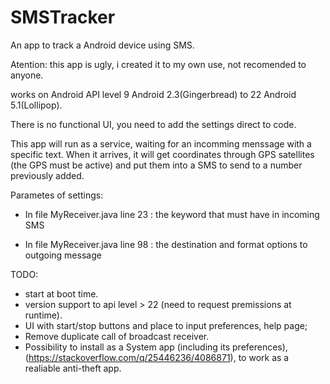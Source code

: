 # SMSTracker
An app to track a Android device using SMS.

Atention: this app is ugly, i created it to my own use, not recomended to anyone.

works on Android API level 9 Android 2.3(Gingerbread) to 22 Android 5.1(Lollipop).

There is no functional UI, you need to add the settings direct to code.

This app will run as a service, waiting for an incomming menssage with a specific text. When it arrives, it will get coordinates through GPS satellites (the GPS must be active) and put them into a SMS to send to a number previously added.

Parametes of settings: 
 - In file MyReceiver.java line 23 : the keyword that must have in incoming SMS

 - In file MyReceiver.java line 98 : the destination and format options to outgoing message


TODO: 
 - start at boot time.
 - version support to api level > 22 (need to request premissions at runtime).
 - UI with start/stop buttons and place to input preferences, help page;
 - Remove duplicate call of broadcast receiver.
 - Possibility to install as a System app (including its preferences), (https://stackoverflow.com/q/25446236/4086871), to work as a realiable anti-theft app.
